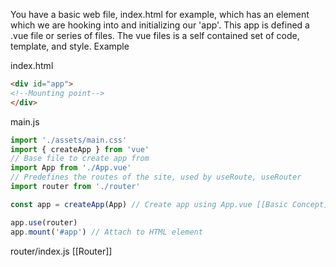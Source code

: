 You have a basic web file, index.html for example, which has an element which we are hooking into and initializing our 'app'.  This app is defined a .vue file or series of files.  The vue files is a self contained set of code, template, and style.   Example


index.html
```html
<div id="app">
<!--Mounting point-->
</div>
```
main.js
```javascript
import './assets/main.css'
import { createApp } from 'vue'
// Base file to create app from
import App from './App.vue'
// Predefines the routes of the site, used by useRoute, useRouter
import router from './router'

const app = createApp(App) // Create app using App.vue [[Basic Concept]]

app.use(router) 
app.mount('#app') // Attach to HTML element
```

router/index.js
[[Router]]
